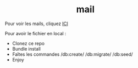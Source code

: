 <h1 align="center">mail</h1>

<p>Pour voir les mails, cliquez <a href="https://infinite-wave-68817.herokuapp.com/">ICI</a></p>
<p>Pour avoir le fichier en local :</p>
<ul>
	<li>Clonez ce repo</li>
	<li>Bundle install</li>
	<li>Faîtes les commandes /db:create/ /db:migrate/ /db:seed/</li>
	<li>Enjoy</li>
</ul>
